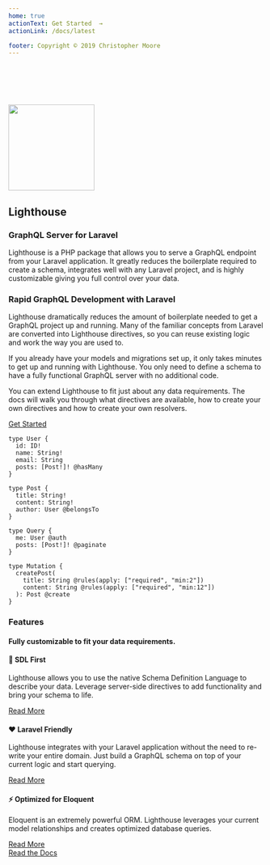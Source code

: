 ```yaml
---
home: true
actionText: Get Started  →
actionLink: /docs/latest

footer: Copyright © 2019 Christopher Moore
---
```


<div class="home-container">
  <section class="bg-purple-darkest bg-no-repeat bg-cover pb-8" style="background-image:url(bg-hero@2x.png); padding-top:80px;">
    <div class="container py-4">
      <div class="flex flex-wrap items-center py-8">
        <img src="/logo-md.svg" height="170" width="170" class="mx-auto mb-4 sm:mx-0 sm:mb-0 shadow-lg" style="border:none !important;">
        <div class="w-full md:flex-1 px-6">
          <h2 class="text-white text-4xl font-light leading-normal mb-2">Lighthouse</h2>
          <h3 class="text-purple mb-2">GraphQL Server for Laravel</h3>
          <p class="text-sm text-white">Lighthouse is a PHP package that allows you to serve a GraphQL
              endpoint from your Laravel application. It greatly reduces the
              boilerplate required to create a schema, integrates well
              with any Laravel project, and is highly customizable giving
              you full control over your data.</p>
        </div>
        <div class="w-1/5"></div>
      </div>
    </div>
  </section>
  <section class="bg-white">
    <div class="container py-8 px-2">
      <div class="flex flex-wrap justify-between">
        <div class="w-full md:w-1/2 pt-8 pb-8">
          <h3 class="mb-4 text-xl">Rapid GraphQL Development with Laravel</h3>
          <p>Lighthouse dramatically reduces the amount of boilerplate needed to get a GraphQL project up and running. Many of the familiar concepts from Laravel are converted into Lighthouse directives, so you can reuse existing logic and work the way you are used to.</p>
          <p>If you already have your models and migrations set up, it only takes minutes to get up and running with Lighthouse. You only need to define a schema to have a fully functional GraphQL server with no additional code.</p>
          <p>You can extend Lighthouse to fit just about any data requirements. The docs will walk you through what directives are available, how to create your own directives and how to create your own resolvers.</p>
          <a href="/docs/latest.html" @click.prevent="$router.push('/docs/latest.html')" class="button mt-8">Get Started</a>
        </div>
        <div class="w-full md:w-2/5">
          <div class="md:-mt-16 shadow-md">
            <div class="shadow-md">
                <pre class="language-graphql">
<code>type User <span class="token punctuation">{</span>
  <span class="token attr-name">id</span><span class="token punctuation">:</span> ID<span class="token operator">!</span>
  <span class="token attr-name">name</span><span class="token punctuation">:</span> String<span class="token operator">!</span>
  <span class="token attr-name">email</span><span class="token punctuation">:</span> String
  <span class="token attr-name">posts</span><span class="token punctuation">:</span> <span class="token punctuation">[</span>Post<span class="token operator">!</span><span class="token punctuation">]</span><span class="token operator">!</span> <span class="token directive function">@hasMany</span>
<span class="token punctuation">}</span><br/>
type Post <span class="token punctuation">{</span>
  <span class="token attr-name">title</span><span class="token punctuation">:</span> String<span class="token operator">!</span>
  <span class="token attr-name">content</span><span class="token punctuation">:</span> String<span class="token operator">!</span>
  <span class="token attr-name">author</span><span class="token punctuation">:</span> User <span class="token directive function">@belongsTo</span>
<span class="token punctuation">}</span><br/>
type Query <span class="token punctuation">{</span>
  <span class="token attr-name">me</span><span class="token punctuation">:</span> User <span class="token directive function">@auth</span>
  <span class="token attr-name">posts</span><span class="token punctuation">:</span> <span class="token punctuation">[</span>Post<span class="token operator">!</span><span class="token punctuation">]</span><span class="token operator">!</span> <span class="token directive function">@paginate</span>
<span class="token punctuation">}</span><br/>
type Mutation <span class="token punctuation">{</span>
  createPost<span class="token punctuation">(</span>
    <span class="token attr-name">title</span><span class="token punctuation">:</span> String <span class="token directive function">@rules</span><span class="token punctuation">(</span><span class="token attr-name">apply</span><span class="token punctuation">:</span> <span class="token punctuation">[</span><span class="token string">"required"</span><span class="token punctuation">,</span> <span class="token string">"min:2"</span><span class="token punctuation">]</span><span class="token punctuation">)</span>
    <span class="token attr-name">content</span><span class="token punctuation">:</span> String <span class="token directive function">@rules</span><span class="token punctuation">(</span><span class="token attr-name">apply</span><span class="token punctuation">:</span> <span class="token punctuation">[</span><span class="token string">"required"</span><span class="token punctuation">,</span> <span class="token string">"min:12"</span><span class="token punctuation">]</span><span class="token punctuation">)</span>
  <span class="token punctuation">)</span><span class="token punctuation">:</span> Post <span class="token directive function">@create</span>
<span class="token punctuation">}</span></code></pre>
            </div>
          </div>
        </div>
      </div>
    </div>
  </section>
  <section class="bg-grey-lightest">
    <div class="container py-12">
      <h3 class="text-center mb-4 text-2xl">Features</h3>
      <h4 class="text-center text-lg mb-4 font-sans text-grey-dark">Fully customizable to fit your data requirements.</h4>
      <div class="flex flex-wrap pt-6">
        <div class="w-full mb-4 md:w-1/3 md:mb-0 px-4">
          <h4 class="text-purple-darkest text-xl mb-2">📜 SDL First</h4>
          <p class="mb-2">Lighthouse allows you to use the native Schema Definition Language to describe your data. Leverage server-side directives to add functionality and bring your schema to life.</p>
          <a href="/docs/latest/the-basics/schema.html" @click.prevent="$router.push('/docs/latest/the-basics/schema.html')" class="font-bold uppercase text-sm">Read More</a>
        </div>
        <div class="w-full mb-4 md:w-1/3 md:mb-0 px-4">
          <h4 class="text-purple-darkest text-xl mb-2">❤ Laravel Friendly</h4>
          <p class="mb-2">Lighthouse integrates with your Laravel application without the need to re-write your entire domain. Just build a GraphQL schema on top of your current logic and start querying.</p>
          <a href="/docs/latest" @click.prevent="$router.push('/docs/latest.html')" class="font-bold uppercase text-sm">Read More</a>
        </div>
        <div class="w-full md:w-1/3 md:mb-0 px-4">
          <h4 class="text-purple-darkest text-xl mb-2">⚡ Optimized for Eloquent</h4>
          <p class="mb-2">Eloquent is an extremely powerful ORM. Lighthouse leverages your current model relationships and creates optimized database queries.</p>
          <a href="/docs/latest/eloquent/getting-started.html" @click.prevent="$router.push('/docs/latest/eloquent/getting-started.html')" class="font-bold uppercase text-sm">Read More</a>
        </div>
      </div>
    </div>
    <div class="container text-center pb-8">
        <a href="/docs/latest.html" @click.prevent="$router.push('/docs/latest.html')" class="button mt-8">Read the Docs</a>
    </div>
  </section>
</div>

